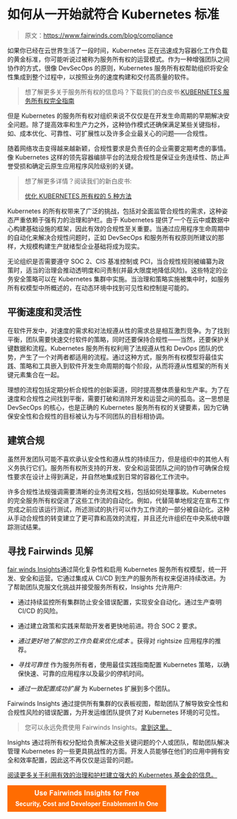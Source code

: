 # 如何从一开始就符合 Kubernetes 标准

> 原文：<https://www.fairwinds.com/blog/compliance>

 如果你已经在云世界生活了一段时间，Kubernetes 正在迅速成为容器化工作负载的黄金标准，你可能听说过被称为服务所有权的运营模式。作为一种增强团队之间协作的方式，很像 DevSecOps 的原则，Kubernetes 服务所有权帮助组织将安全性集成到整个过程中，以按照业务的速度构建和交付高质量的软件。

> 想了解更多关于服务所有权的信息吗？下载我们的白皮书:[KUBERNETES 服务所有权完全指南](https://www.fairwinds.com/kubernetes-service-ownership-whitepaper)

但是 Kubernetes 的服务所有权对组织来说不仅仅是在开发生命周期的早期解决安全问题。除了提高效率和生产力之外，这种协作模式还确保满足某些关键指标，如[](https://www.fairwinds.com/blog/may-the-fair-winds-of-better-k8s-service-ownership-blow-you-safely-home)、成本优化、可靠性、可扩展性以及许多企业最关心的问题——合规性。

随着网络攻击变得越来越新颖，合规性要求是负责任的企业需要定期考虑的事情。像 Kubernetes 这样的领先容器编排平台的法规合规性是保证业务连续性、防止声誉受损和确定云原生应用程序风险级别的关键。

> 想了解更多详情？阅读我们的新白皮书:
> 
> [优化 KUBERNETES 所有权的 5 种方法](https://www.fairwinds.com/benefits-kubernetes-service-ownership)

Kubernetes 的所有权带来了广泛的挑战，包括对全面监管合规性的需求，这种姿态严重依赖于强有力的治理和护栏。由于 Kubernetes 提供了一个在云中或数据中心构建基础设施的框架，因此有效的合规性至关重要。当通过应用程序生命周期中的自动化来解决合规性问题时，正如 DevSecOps 和服务所有权原则所建议的那样，大规模构建生产就绪型企业基础将成为现实。

无论组织是否需要遵守 SOC 2、CIS 基准控制或 PCI，当合规性规则被编纂为政策时，适当的治理会推动透明度和问责制(并最大限度地降低风险)。这些特定的业务安全策略可以在 Kubernetes 集群中实施。当治理和策略实施被集中时，如服务所有权模型中所概述的，在动态环境中找到可见性和控制是可能的。

## 平衡速度和灵活性

在软件开发中，对速度的需求和对法规遵从性的需求总是相互激烈竞争。为了找到平衡，团队需要快速交付软件的策略，同时还要保持合规性——当然，还要保护关键数据和流程。Kubernetes 服务所有权利用了法规遵从性和 DevOps 团队的优势，产生了一个对两者都适用的流程。通过这种方式，服务所有权模型将最佳实践、策略和工具嵌入到软件开发生命周期的每个阶段，从而将遵从性框架的所有关键元素集合在一起。

理想的流程包括定期分析合规性的创新渠道，同时提高整体质量和生产率。为了在速度和合规性之间找到平衡，需要打破和消除开发和运营之间的孤岛。这一思想是 DevSecOps 的核心，也是正确的 Kubernetes 服务所有权的关键要素，因为它确保安全性和合规性的目标被认为与不同团队的目标相协调。

## 建筑合规

虽然开发团队可能不喜欢承认安全性和遵从性的持续压力，但是组织中的其他人有义务执行它们。服务所有权所支持的开发、安全和运营团队之间的协作可确保合规性要求在设计上得到满足，并自然地集成到日常的容器化工作流中。

许多合规性法规强调需要清晰的业务流程文档，包括如何处理事故。Kubernetes 的完全服务所有权促进了这些工作流的自动化。例如，代替简单地规定在宣布工作完成之前应该运行测试，所述测试的执行可以作为工作流的一部分被自动化。这种从手动合规性的转变建立了更可靠和高效的流程，并且还允许组织在中央系统中跟踪测试结果。

## 寻找 Fairwinds 见解

[fair winds Insights](https://www.fairwinds.com/insights)通过简化复杂性和启用 Kubernetes 服务所有权模型，统一开发、安全和运营。它通过集成从 CI/CD 到生产的服务所有权来促进持续改进。为了帮助团队克服文化挑战并接受服务所有权，Insights 允许用户:

*   通过持续监控所有集群防止安全错误配置，实现安全自动化。通过生产查明 CI/CD 的风险。

*   通过建立政策和实践来帮助开发者更快地前进。符合 SOC 2 要求。

*   *通过更好地了解您的工作负载来优化成本* 。获得对 rightsize 应用程序的推荐。

*   *寻找可靠性* 作为服务所有者，使用最佳实践指南配置 Kubernetes 策略，以确保快速、可靠的应用程序以及最少的停机时间。

*   *通过一致配置成功扩展* 为 Kubernetes 扩展到多个团队。

Fairwinds Insights 通过提供所有集群的仪表板视图，帮助团队了解导致安全性和合规性风险的错误配置，为开发运维团队提供了对 Kubernetes 环境的可见性。

> 您可以永远免费使用 Fairwinds Insights。[拿到这里。](/coming-soon)

Insights 通过将所有权分配给负责解决这些关键问题的个人或团队，帮助团队解决管理 Kubernetes 的一些更具挑战性的方面。开发人员能够在他们的应用中拥有安全和效率配置，因此这不再仅仅是运营的问题。

[阅读更多关于利用有效的治理和护栏建立强大的 Kubernetes 基金会的信息。](https://www.fairwinds.com/blog/is-kubernetes-service-ownership-the-key-to-better-container-security)

[![Use Fairwinds Insights for Free Security, Cost and Developer Enablement In One](img/7c86296320eb01b215d8e2755e9c5b9d.png)](https://cta-redirect.hubspot.com/cta/redirect/2184645/34aa4987-a1f9-438a-a145-d7d82d5c479a)